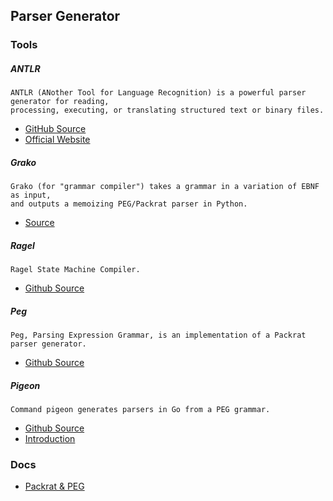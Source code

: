
## Parser Generator

### Tools
##### ANTLR
    ANTLR (ANother Tool for Language Recognition) is a powerful parser generator for reading,
    processing, executing, or translating structured text or binary files.

- [GitHub Source](https://github.com/antlr/antlr4)
- [Official Website](http://www.antlr.org/)

##### Grako
    Grako (for "grammar compiler") takes a grammar in a variation of EBNF as input,
    and outputs a memoizing PEG/Packrat parser in Python.

- [Source](http://bitbucket.org/apalala/grako)

##### Ragel
    Ragel State Machine Compiler.

- [Github Source](https://github.com/colmnet/ragel)

##### Peg
    Peg, Parsing Expression Grammar, is an implementation of a Packrat parser generator.

- [Github Source](https://github.com/pointlander/peg)

##### Pigeon
    Command pigeon generates parsers in Go from a PEG grammar.

- [Github Source](https://github.com/PuerkitoBio/pigeon)
- [Introduction](http://0value.com/A-PEG-parser-generator-for-Go)

### Docs
- [Packrat & PEG](http://bford.info/packrat/)
